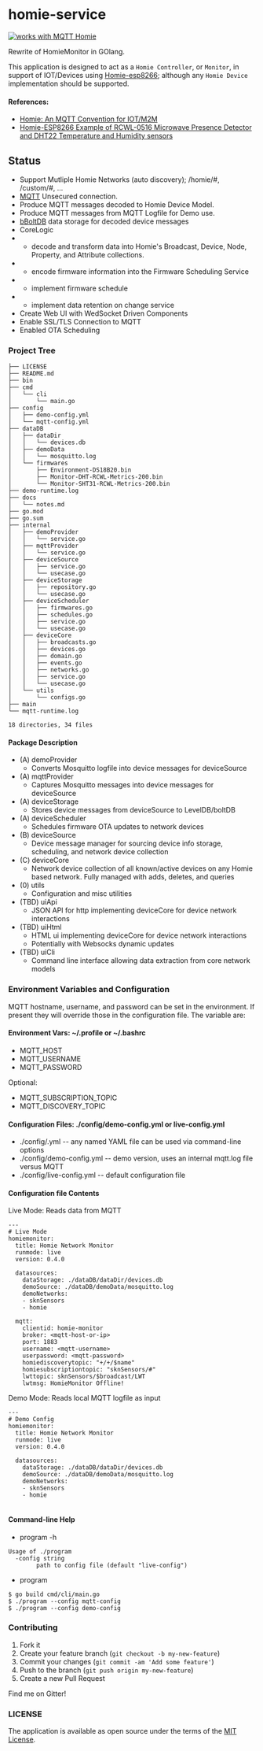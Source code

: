 # homie-service
<a href="https://homieiot.github.io/">
  <img src="https://homieiot.github.io/img/works-with-homie.png" alt="works with MQTT Homie">
</a>

Rewrite of HomieMonitor in GOlang.


This application is designed to act as a `Homie Controller`, or `Monitor`, 
in support of IOT/Devices using [Homie-esp8266](https://github.com/homieiot/homie-esp8266); although any `Homie Device` implementation should be supported.

#### References: 
* [Homie: An MQTT Convention for IOT/M2M](https://homieiot.github.io/specification/)
* [Homie-ESP8266 Example of RCWL-0516 Microwave Presence Detector and DHT22 Temperature and Humidity sensors](https://github.com/skoona/EnvironmentMonitor_DHT)

## Status
* Support Mutliple Homie Networks (auto discovery); /homie/#, /custom/#, ...
* [MQTT](https://github.com/eclipse/paho.mqtt.golang) Unsecured connection.
* Produce MQTT messages decoded to Homie Device Model.
* Produce MQTT messages from MQTT Logfile for Demo use.
* [bBoltDB](https://github.com/boltdb/bolt) data storage for decoded device messages
* CoreLogic 
* * decode and transform data into Homie's Broadcast, Device, Node, Property, and Attribute collections.
* * encode firmware information into the Firmware Scheduling Service
* * implement firmware schedule
* * implement data retention on change service
* Create Web UI with WedSocket Driven Components
* Enable SSL/TLS Connection to MQTT
* Enabled OTA Scheduling

### Project Tree
```
├── LICENSE
├── README.md
├── bin
├── cmd
│   └── cli
│       └── main.go
├── config
│   ├── demo-config.yml
│   └── mqtt-config.yml
├── dataDB
│   ├── dataDir
│   │   └── devices.db
│   ├── demoData
│   │   └── mosquitto.log
│   └── firmwares
│       ├── Environment-DS18B20.bin
│       ├── Monitor-DHT-RCWL-Metrics-200.bin
│       └── Monitor-SHT31-RCWL-Metrics-200.bin
├── demo-runtime.log
├── docs
│   └── notes.md
├── go.mod
├── go.sum
├── internal
│   ├── demoProvider
│   │   └── service.go
│   ├── mqttProvider
│   │   └── service.go
│   ├── deviceSource
│   │   ├── service.go
│   │   └── usecase.go
│   ├── deviceStorage
│   │   ├── repository.go
│   │   └── usecase.go
│   ├── deviceScheduler
│   │   ├── firmwares.go
│   │   ├── schedules.go
│   │   ├── service.go
│   │   └── usecase.go
│   ├── deviceCore
│   │   ├── broadcasts.go
│   │   ├── devices.go
│   │   ├── domain.go
│   │   ├── events.go
│   │   ├── networks.go
│   │   ├── service.go
│   │   └── usecase.go
│   └── utils
│       └── configs.go
├── main
└── mqtt-runtime.log

18 directories, 34 files
```

#### Package Description
* (A) demoProvider
  - Converts Mosquitto logfile into device messages for deviceSource
* (A) mqttProvider
  - Captures Mosquitto messages into device messages for deviceSource
* (A) deviceStorage
  - Stores device messages from deviceSource to LevelDB/boltDB 
* (A) deviceScheduler
  - Schedules firmware OTA updates to network devices
* (B) deviceSource
  - Device message manager for sourcing device info storage, scheduling, and network device collection
* (C) deviceCore
  - Network device collection of all known/active devices on any Homie based network.  Fully managed with adds, deletes, and queries
* (0) utils
  - Configuration and misc utilities
* (TBD) uiApi
  - JSON API for http implementing deviceCore for device network interactions
* (TBD) uiHtml
  - HTML ui implementing deviceCore for device network interactions
  - Potentially with Websocks dynamic updates
* (TBD) uiCli
  - Command line interface allowing data extraction from core network models




### Environment Variables and Configuration
MQTT hostname, username, and password can be set in the environment.  If present they will override those in the configuration file.  The variable are:

#### Environment Vars: ~/.profile or ~/.bashrc
* MQTT_HOST
* MQTT_USERNAME
* MQTT_PASSWORD

Optional:
* MQTT_SUBSCRIPTION_TOPIC
* MQTT_DISCOVERY_TOPIC


#### Configuration Files: ./config/demo-config.yml or live-config.yml
* ./config/<anyname>.yml     -- any named YAML file can be used via command-line options
* ./config/demo-config.yml   -- demo version, uses an internal mqtt.log file versus MQTT
* ./config/live-config.yml   -- default configuration file

#### Configuration file Contents
Live Mode: Reads data from MQTT
```
---
# Live Mode
homiemonitor:
  title: Homie Network Monitor
  runmode: live
  version: 0.4.0

  datasources: 
    dataStorage: ./dataDB/dataDir/devices.db
    demoSource: ./dataDB/demoData/mosquitto.log
    demoNetworks:
    - sknSensors
    - homie

  mqtt:
    clientid: homie-monitor
    broker: <mqtt-host-or-ip>
    port: 1883
    username: <mqtt-username>
    userpassword: <mqtt-password>
    homiediscoverytopic: "+/+/$name"
    homiesubscriptiontopic: "sknSensors/#"
    lwttopic: sknSensors/$broadcast/LWT
    lwtmsg: HomieMonitor Offline!

```

Demo Mode: Reads local MQTT logfile as input
```
---
# Demo Config
homiemonitor:
  title: Homie Network Monitor
  runmode: live
  version: 0.4.0

  datasources: 
    dataStorage: ./dataDB/dataDir/devices.db
    demoSource: ./dataDB/demoData/mosquitto.log
    demoNetworks:
    - sknSensors
    - homie
  
```

#### Command-line Help
* program -h
```
Usage of ./program
  -config string
        path to config file (default "live-config")
```

* program 
```
$ go build cmd/cli/main.go 
$ ./program --config mqtt-config
$ ./program --config demo-config
```

### Contributing

1. Fork it
2. Create your feature branch (`git checkout -b my-new-feature`)
3. Commit your changes (`git commit -am 'Add some feature'`)
4. Push to the branch (`git push origin my-new-feature`)
5. Create a new Pull Request

Find me on Gitter!

### LICENSE
The application is available as open source under the terms of the [MIT License](http://opensource.org/licenses/MIT).